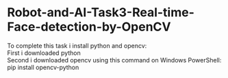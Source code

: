 # Robot-and-AI-Task3-Real-time-Face-detection-by-OpenCV
To complete this task i  install python and opencv:<br>
First  i downloaded python <br>
Second i downloaded opencv using this command on Windows PowerShell: pip install opencv-python
<h/>
  


